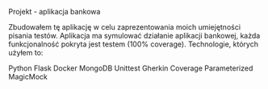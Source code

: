 Projekt - aplikacja bankowa

Zbudowałem tę aplikację w celu zaprezentowania moich umiejętności pisania testów. Aplikacja ma symulować działanie aplikacji bankowej, każda funkcjonalność pokryta jest testem (100% coverage). Technologie, których użyłem to:

Python
Flask
Docker
MongoDB
Unittest
Gherkin
Coverage
Parameterized
MagicMock
